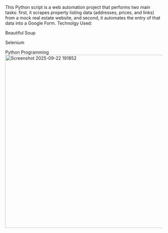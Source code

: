 This Python script is a web automation project that performs two main tasks: first, it scrapes property listing data (addresses, prices, and links) from a mock real estate website, and second, it automates the entry of that data into a Google Form.
Technolgy Used:

Beautiful Soup

Selenium

Python Programming
<img width="938" height="554" alt="Screenshot 2025-09-22 191852" src="https://github.com/user-attachments/assets/261bcf98-d301-4779-941a-9c2966d54113" />
